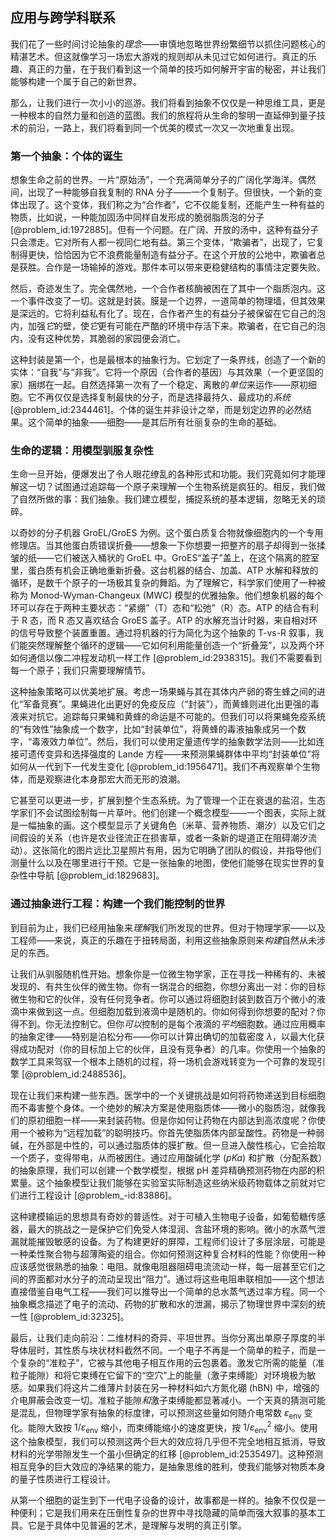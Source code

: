 ## 应用与跨学科联系

我们花了一些时间讨论抽象的*理念*——审慎地忽略世界纷繁细节以抓住问题核心的精湛艺术。但这就像学习一场宏大游戏的规则却从未见过它如何进行。真正的乐趣、真正的力量，在于我们看到这一个简单的技巧如何解开宇宙的秘密，并让我们能够构建一个属于自己的新世界。

那么，让我们进行一次小小的巡游。我们将看到抽象不仅仅是一种思维工具，更是一种根本的自然力量和创造的蓝图。我们的旅程将从生命的黎明一直延伸到量子技术的前沿，一路上，我们将看到同一个优美的模式一次又一次地重复出现。

### 第一个抽象：个体的诞生

想象生命之前的世界。一片“原始汤”，一个充满简单分子的广阔化学海洋。偶然间，出现了一种能够自我复制的 RNA 分子——一个复制子。但很快，一个新的变体出现了。这个变体，我们称之为“合作者”，它不仅能复制，还能产生一种有益的物质，比如说，一种能加固汤中同样自发形成的脆弱脂质泡的分子 [@problem_id:1972885]。但有一个问题。在广阔、开放的汤中，这种有益分子只会漂走。它对所有人都一视同仁地有益。第三个变体，“欺骗者”，出现了，它复制得更快，恰恰因为它不浪费能量制造有益分子。在这个开放的公地中，欺骗者总是获胜。合作是一场输掉的游戏。那件本可以带来更稳健结构的事情注定要失败。

然后，奇迹发生了。完全偶然地，一个合作者核酶被困在了其中一个脂质泡内。这一个事件改变了一切。这就是封装。膜是一个边界，一道简单的物理墙，但其效果是深远的。它将利益私有化了。现在，合作者产生的有益分子被保留在它自己的泡内，加强*它*的壁，使*它*更有可能在严酷的环境中存活下来。欺骗者，在它自己的泡内，没有这种优势，其脆弱的家园便会消亡。

这种封装是第一个，也是最根本的抽象行为。它划定了一条界线，创造了一个新的实体：“自我”与“非我”。它将一个原因（合作者的基因）与其效果（一个更坚固的家）捆绑在一起。自然选择第一次有了一个稳定、离散的*单位*来运作——原初细胞。它不再仅仅是选择复制最快的分子，而是选择最持久、最成功的*系统* [@problem_id:2344461]。个体的诞生并非设计之举，而是划定边界的必然结果。这个简单的抽象——细胞——是其后所有壮丽复杂的生命的基础。

### 生命的逻辑：用模型驯服复杂性

生命一旦开始，便爆发出了令人眼花缭乱的各种形式和功能。我们究竟如何才能理解这一切？试图通过追踪每一个原子来理解一个生物系统是疯狂的。相反，我们做了自然所做的事：我们抽象。我们建立模型，捕捉系统的基本逻辑，忽略无关的琐碎。

以奇妙的分子机器 GroEL/GroES 为例。这个蛋白质复合物就像细胞内的一个专用修理店。当其他蛋白质错误折叠——想象一下你想要一把整齐的扇子却得到一张揉皱的纸——它们被送入桶状的 GroEL 中。GroES“盖子”盖上，在这个隔离的腔室里，蛋白质有机会正确地重新折叠。这台机器的结合、加盖、ATP 水解和释放的循环，是数千个原子的一场极其复杂的舞蹈。为了理解它，科学家们使用了一种被称为 Monod-Wyman-Changeux (MWC) 模型的优雅抽象。他们想象机器的每个环可以存在于两种主要状态：“紧绷”（T）态和“松弛”（R）态。ATP 的结合有利于 R 态，而 R 态又喜欢结合 GroES 盖子。ATP 的水解充当计时器，来自相对环的信号导致整个装置重置。通过将机器的行为简化为这个抽象的 T-vs-R 叙事，我们能突然理解整个循环的逻辑——它如何利用能量创造一个“折叠笼”，以及两个环如何通信以像二冲程发动机一样工作 [@problem_id:2938315]。我们不需要看到每一个原子；我们只需要理解情节。

这种抽象策略可以优美地扩展。考虑一场果蝇与其在其体内产卵的寄生蜂之间的进化“军备竞赛”。果蝇进化出更好的免疫反应（“封装”），而黄蜂则进化出更强的毒液来对抗它。追踪每只果蝇和黄蜂的命运是不可能的。但我们可以将果蝇免疫系统的“有效性”抽象成一个数字，比如“封装单位”，将黄蜂的毒液抽象成另一个数字，“毒液效力单位”。然后，我们可以使用定量遗传学的抽象数学法则——比如连接可遗传变异和选择强度的 Lande 方程——来预测果蝇群体中平均“封装单位”将如何从一代到下一代发生变化 [@problem_id:1956471]。我们不再观察单个生物体，而是观察进化本身那宏大而无形的浪潮。

它甚至可以更进一步，扩展到整个生态系统。为了管理一个正在衰退的盐沼，生态学家们不会试图绘制每一片草叶。他们创建一个概念模型——一个图表，实际上就是一幅抽象的画。这个模型显示了关键角色（米草、营养物质、潮汐）以及它们之间假设的关系（也许是农业径流正在损害草，或者一条新的堤道正在阻碍潮汐流动）。这张简化的图片远比卫星照片有用，因为它明确了团队的假设，并指导他们测量什么以及在哪里进行干预。它是一张抽象的地图，使他们能够在现实世界的复杂性中导航 [@problem_id:1829683]。

### 通过抽象进行工程：构建一个我们能控制的世界

到目前为止，我们已经用抽象来*理解*我们所发现的世界。但对于物理学家——以及工程师——来说，真正的乐趣在于扭转局面，利用这些抽象原则来*构建*自然从未涉足的东西。

让我们从驯服随机性开始。想象你是一位微生物学家，正在寻找一种稀有的、未被发现的、有共生伙伴的微生物。你有一锅混合的细胞，你想分离出一对：你的目标微生物和它的伙伴，没有任何竞争者。你可以通过将细胞封装到数百万个微小的液滴中来做到这一点。但细胞加载到液滴中是随机的。你如何得到你想要的配对？你得不到。你无法控制它。但你*可以*控制的是每个液滴的*平均*细胞数。通过应用概率的抽象定律——特别是泊松分布——你可以计算出确切的加载密度 $\lambda$，以最大化获得成功配对（你的目标加上它的伙伴，且没有竞争者）的几率。你使用一个抽象的数学工具来驾驭一个根本上随机的过程，将一场机会游戏转变为一个可靠的发现引擎 [@problem_id:2488536]。

现在让我们来构建一些东西。医学中的一个关键挑战是如何将药物递送到目标细胞而不毒害整个身体。一个绝妙的解决方案是使用脂质体——微小的脂质泡，就像我们的原初细胞一样——来封装药物。但是你如何让药物在内部达到高浓度呢？你使用一个被称为“远程加载”的聪明技巧。你首先使脂质体内部呈酸性。药物是一种弱碱，在外部是中性的，可以通过脂质体的膜扩散。但一旦进入酸性核心，它会拾取一个质子，变得带电，从而被困住。通过应用酸碱化学 ($pKa$) 和扩散（分配系数）的抽象原理，我们可以创建一个数学模型，根据 pH 差异精确预测药物在内部的积累量。这个抽象模型让我们能够在实验室实际制造这些纳米级药物载体之前就对它们进行工程设计 [@problem_-id:83886]。

这种建模输运的思想具有奇妙的普适性。对于可植入生物电子设备，如葡萄糖传感器，最大的挑战之一是保护它们免受人体湿润、含盐环境的影响。微小的水蒸气泄漏就能摧毁敏感的设备。为了构建更好的屏障，工程师们设计了多层涂层，可能是一种柔性聚合物与超薄陶瓷的组合。你如何预测这种复合材料的性能？你使用一种应该感觉很熟悉的抽象：电阻。就像电阻器阻碍电流流动一样，每一层甚至它们之间的界面都对水分子的流动呈现出“阻力”。通过将这些电阻串联相加——这个想法直接借鉴自电气工程——我们可以推导出一个简单的总水蒸气透过率方程。同一个抽象概念描述了电子的流动、药物的扩散和水的泄漏，揭示了物理世界中深刻的统一性 [@problem_id:32325]。

最后，让我们走向前沿：二维材料的奇异、平坦世界。当你分离出单原子厚度的半导体层时，其性质与块状材料截然不同。一个电子不再是一个简单的粒子，而是一个复杂的“准粒子”，它被与其他电子相互作用的云包裹着。激发它所需的能量（准粒子能隙）和将它束缚在它留下的“空穴”上的能量（激子束缚能）对环境极为敏感。如果我们将这片二维薄片封装在另一种材料如六方氮化硼 (hBN) 中，增强的介电屏蔽会改变一切。准粒子能隙*和*激子束缚能都显著减小。一个天真的猜测可能是混乱，但物理学家有抽象的标度律，可以预测这些量如何随介电常数 $\varepsilon_{\mathrm{env}}$ 变化。能隙大致按 $1/\varepsilon_{\mathrm{env}}$ 缩小，而束缚能缩小的速度更快，按 $1/\varepsilon_{\mathrm{env}}^2$ 缩小。使用这个抽象模型，我们可以预测这两个巨大的效应将几乎但不完全地相互抵消，导致材料的光学带隙发生一个虽小但确定的红移 [@problem_id:2535497]。这种预测相互竞争的巨大效应的净结果的能力，是抽象思维的胜利，使我们能够对物质本身的量子性质进行工程设计。

从第一个细胞的诞生到下一代电子设备的设计，故事都是一样的。抽象不仅仅是一种便利；它是我们用来在压倒性复杂的世界中寻找隐藏的简单而强大叙事的基本工具。它是于具体中见普遍的艺术，是理解与发明的真正引擎。